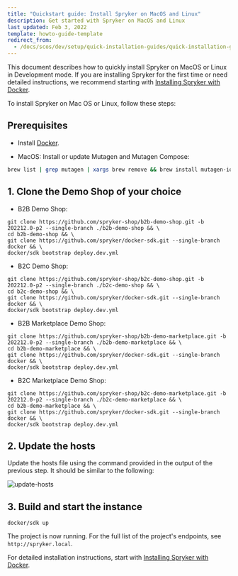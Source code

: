 ```yaml
---
title: "Quickstart guide: Install Spryker on MacOS and Linux"
description: Get started with Spryker on MacOS and Linux
last_updated: Feb 3, 2022
template: howto-guide-template
redirect_from:
  - /docs/scos/dev/setup/quick-installation-guides/quick-installation-guide-macos-and-linux.html
---
```


This document describes how to quickly install Spryker on MacOS or Linux in Development mode. If you are installing Spryker for the first time or need detailed instructions, we recommend starting with [Installing Spryker with Docker](/docs/scos/dev/setup/installing-spryker-with-docker/installing-spryker-with-docker.html#prerequisites).

To install Spryker on Mac OS or Linux, follow these steps:

## Prerequisites

* Install [Docker](https://www.docker.com/).

* MacOS: Install or update Mutagen and Mutagen Compose:

```bash
brew list | grep mutagen | xargs brew remove && brew install mutagen-io/mutagen/mutagen mutagen-io/mutagen/mutagen-compose && mutagen daemon stop && mutagen daemon start
```


## 1. Clone the Demo Shop of your choice

- B2B Demo Shop:

```shell
git clone https://github.com/spryker-shop/b2b-demo-shop.git -b 202212.0-p2 --single-branch ./b2b-demo-shop && \
cd b2b-demo-shop && \
git clone https://github.com/spryker/docker-sdk.git --single-branch docker && \
docker/sdk bootstrap deploy.dev.yml
```

- B2C Demo Shop:

```shell
git clone https://github.com/spryker-shop/b2c-demo-shop.git -b 202212.0-p2 --single-branch ./b2c-demo-shop && \
cd b2c-demo-shop && \
git clone https://github.com/spryker/docker-sdk.git --single-branch docker && \
docker/sdk bootstrap deploy.dev.yml
```

- B2B Marketplace Demo Shop:

```shell
git clone https://github.com/spryker-shop/b2b-demo-marketplace.git -b 202212.0-p2 --single-branch ./b2b-demo-marketplace && \
cd b2b-demo-marketplace && \
git clone https://github.com/spryker/docker-sdk.git --single-branch docker && \
docker/sdk bootstrap deploy.dev.yml
```

- B2C Marketplace Demo Shop:

```shell
git clone https://github.com/spryker-shop/b2c-demo-marketplace.git -b 202212.0-p2 --single-branch ./b2c-demo-marketplace && \
cd b2b-demo-marketplace && \
git clone https://github.com/spryker/docker-sdk.git --single-branch docker && \
docker/sdk bootstrap deploy.dev.yml
```

## 2. Update the hosts

Update the hosts file using the command provided in the output of the previous step. It should be similar to the following:

![update-hosts](https://spryker.s3.eu-central-1.amazonaws.com/docs/scos/dev/setup/quickstart-guides-install-spryker/quickstart-guide-install-spryker-on-macos-and-linux/update-hosts.png)

## 3. Build and start the instance

```shell
docker/sdk up
```

The project is now running. For the full list of the project's endpoints, see `http://spryker.local`.


For detailed installation instructions, start with [Installing Spryker with Docker](/docs/scos/dev/setup/installing-spryker-with-docker/installing-spryker-with-docker.html#prerequisites).
